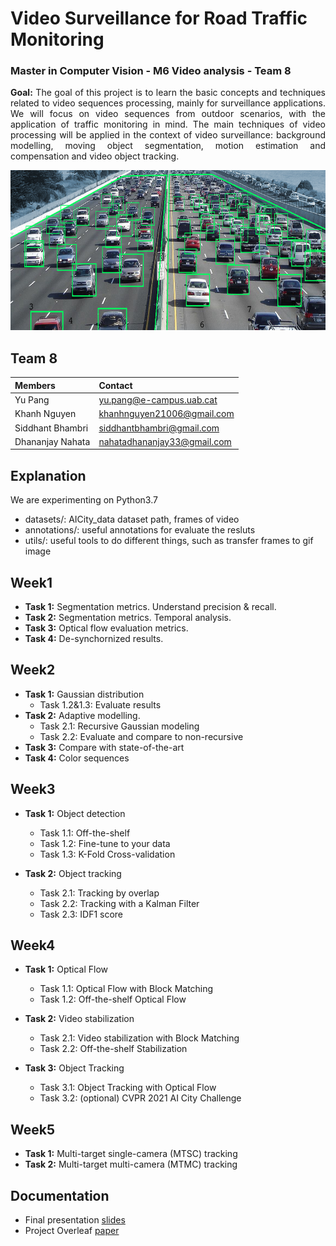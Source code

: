 # Video Surveillance for Road Traffic Monitoring
### Master in Computer Vision - M6 Video analysis - Team 8
<p align="justify"><b>Goal:</b> The goal of this project is to learn the basic concepts and techniques related to video sequences processing, mainly for surveillance applications. We will focus on video sequences from outdoor scenarios, with the application of traffic monitoring in mind. The main techniques of video processing will be applied in the context of video surveillance: background modelling, moving object segmentation, motion estimation and compensation and video object tracking.</p>

<p align="center">
<img src="https://github.com/mcv-m6-video/mcv-m6-2021-team8/blob/main/figs/unnamed.png" alt="Example on highway dataset" height="256">
</p>

## Team 8
| Members | Contact |
| :---         |   :---    | 
| Yu Pang   | yu.pang@e-campus.uab.cat | 
| Khanh Nguyen    | khanhnguyen21006@gmail.com  |
| Siddhant Bhambri    | siddhantbhambri@gmail.com  |
| Dhananjay Nahata | nahatadhananjay33@gmail.com |


## Explanation
We are experimenting on Python3.7 
- datasets/: AICity_data dataset path, frames of video
- annotations/: useful annotations for evaluate the resluts
- utils/: useful tools to do different things, such as transfer frames to gif image 

## Week1
- **Task 1:** Segmentation metrics. Understand precision & recall.
- **Task 2:** Segmentation metrics. Temporal analysis.
- **Task 3:** Optical flow evaluation metrics.
- **Task 4:** De-synchornized results.


## Week2
- **Task 1:** Gaussian distribution
  - Task 1.2&1.3: Evaluate results 
- **Task 2:** Adaptive modelling.
  - Task 2.1: Recursive Gaussian modeling
  - Task 2.2: Evaluate and compare to non-recursive
- **Task 3:** Compare with state-of-the-art
- **Task 4:** Color sequences


## Week3
- **Task 1:** Object detection
  - Task 1.1: Off-the-shelf
  - Task 1.2: Fine-tune to your data
  - Task 1.3: K-Fold Cross-validation

- **Task 2:** Object tracking
  - Task 2.1: Tracking by overlap
  - Task 2.2: Tracking with a Kalman Filter
  - Task 2.3: IDF1 score


## Week4
- **Task 1:** Optical Flow
  - Task 1.1: Optical Flow with Block Matching
  - Task 1.2: Off-the-shelf Optical Flow

- **Task 2:** Video stabilization
  - Task 2.1: Video stabilization with Block Matching
  - Task 2.2: Off-the-shelf Stabilization

- **Task 3:** Object Tracking
  - Task 3.1: Object Tracking with Optical Flow
  - Task 3.2: (optional) CVPR 2021 AI City Challenge


## Week5
- **Task 1:** Multi-target single-camera (MTSC) tracking
- **Task 2:** Multi-target multi-camera (MTMC) tracking

## Documentation
- Final presentation [slides](https://docs.google.com/presentation/d/1CSIHvl6O1nKvgMe66rGu84ow8gGwDmrH4CdYMPKjN9U/edit?usp=sharing)
- Project Overleaf [paper]()



